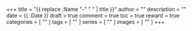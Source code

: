 +++
title = "{{ replace .Name "-" " " | title }}"
author = ""
description = ""
date = {{ .Date }}
draft = true
comment = true
toc = true
reward = true
categories = [
  ""
]
tags = [
  ""
]
series = [
  ""
]
images = [
  ""
]
+++

<!--more-->
